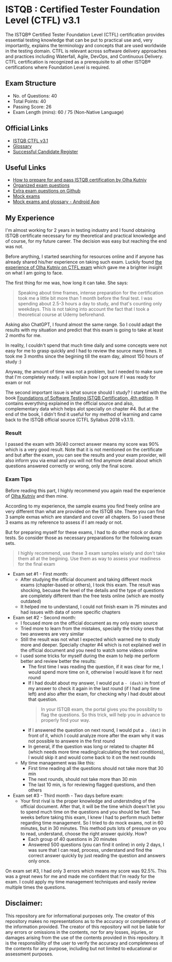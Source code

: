 # ISTQB : Certified Tester Foundation Level (CTFL) v3.1
The ISTQB® Certified Tester Foundation Level (CTFL) certification provides essential testing knowledge that can be put to practical use and, very importantly, explains the terminology and concepts that are used worldwide in the testing domain. CTFL is relevant across software delivery approaches and practices including Waterfall, Agile, DevOps, and Continuous Delivery. CTFL certification is recognized as a prerequisite to all other ISTQB® certifications where Foundation Level is required.

## Exam Structure
- No. of Questions: 40
- Total Points: 40
- Passing Score: 26
- Exam Length (mins): 60 / 75 (Non-Native Language)

## Official Links
- [ISTQB CTFL v3.1](https://www.istqb.org/certifications/certified-tester-foundation-level-v3-1)
- [Glossary](https://glossary.istqb.org/en/search/)
- [Successful Candidate Register](http://scr.istqb.org/)

## Useful Links
- [How to prepare for and pass ISTQB certification by Olha Kutniv](https://medium.com/agileinsider/how-to-prepare-for-and-pass-istqb-certification-my-experience-94b127ccfebc)
- [Organized exam questions](https://github.com/jalizadeh/ISTQB-Exam-Questions)
- [Extra exam questions on Github](https://github.com/search?o=desc&p=2&q=istqb&s=stars&type=Repositories)
- [Mock exams](https://istqb.patshala.com/tests/)
- [Mock exams and glossary - Android App](https://play.google.com/store/apps/details?id=com.lvq.learnistqb)


## My Experience
I'm almost working for 2 years in testing industry and I found obtaining ISTQB certificate necessary for my theoretical and practical knowledge and of course, for my future career. The decision was easy but reaching the end was not. 

Before anything, I started searching for resources online and if anyone has already shared his/her experience on taking such exam. Luckily found [the experience of Olha Kutniv on CTFL exam](https://medium.com/agileinsider/how-to-prepare-for-and-pass-istqb-certification-my-experience-94b127ccfebc) which gave me a brighter insight on what I am going to face. 

The first thing for me was, how long it can take. She says:

> Speaking about time frames, intense preparation for the certification took me a little bit more than 1 month before the final test. I was spending about 2.5-3 hours a day to study, and that's counting only weekdays. This is not taking into account the fact that I took a theoretical course at Udemy beforehand.

Asking also ChatGPT, I found almost the same range. So I could adapt the results with my situation and predict that this exam is going to take at least 2 months for me. 

In reality, I couldn't spend that much time daily and some concepts were not easy for me to grasp quickly and I had to review the source many times. It took me 3 months since the begining till the exam day, almost 150 hours of study :)

Anyway, the amount of time was not a problem, but I needed to make sure that I'm completely ready. I will explain how I got sure if I was ready for exam or not

The second important issue is what source should I study? I started with the book [Foundations of Software Testing ISTQB Certification, 4th edition](https://www.amazon.com/Foundations-Software-Testing-ISTQB-Certification-dp-1473764793/dp/1473764793/ref=dp_ob_title_bk). It contains everything explained in the official source and also, complementary data which helps alot specially on chapter #4. But at the end of the book, I didn't find it useful for my method of learning and came back to the ISTQB official source (CTFL Syllabus 2018 v3.1.1).


### Result
I passed the exam with 36/40 correct answer means my score was 90% which is a very good result. Note that it is not mentioned on the certificate and but after the exam, you can see the results and your exam provider, will also inform you via email and you will not find anymore detail about which questions answered correctly or wrong, only the final score.


### Exam Tips
Before reading this part, I highly recommend you again read the experience of [Olha Kutniv](https://medium.com/agileinsider/how-to-prepare-for-and-pass-istqb-certification-my-experience-94b127ccfebc) and then mine.

According to my experience, the sample exams you find freely online are very different than what are provided on the ISTQB site. There you can find 3 sample exmas which are standard and cover all chapters. So I used these 3 exams as my reference to assess if I am ready or not. 

But for preparing myself for these exams, I had to do other mock or dump tests. So consider those as necessary preparations for the following exam sets.

> I highly recommend, use these 3 exam samples wisely and don't take them all at the begining. Use them as way to assess your readiness for the final exam

- Exam set #1 - First month:
    - After studying the official document and taking different mock exams (chapter-based or others), I took this exam. The result was shocking, becuase the level of the details and the type of questions are completely different than the free tests online (which are mostly outdated)
    - It helped me to understand, I could not finish exam in 75 minutes and had issues with data of some specific chapters
- Exam set #2 - Second month:
    - I focused more on the official document as my only exam source
    - Tried more to learn from the mistakes, specially the tricky ones that two answeres are very similar
    - Still the result was not what I expected which warned me to study more and deeper. Specially chapter #4 which is not explained well in the official document and you need to watch some videos online
    - I used some tricks for myself during the exam to help me perform better and review better the results:
        - The first time I was reading the question, if it was clear for me, I would spend more time on it, otherwise I would leave it for next round
        - If I had doubt about my answer, I would put a `- (dash)` in front of my answer to check it again in the last round (if I had any time left) and also after the exam, for checking why I had doubt about that question.
            > In your ISTQB exam, the portal gives you the possiblity to flag the questions. So this trick, will help you in advance to properly find your way.
        - If I answered the question on next round, I would put a `. (dot)` in front of it, which I could analyze more after the exam why it was not possible to answere in the first round
        - In general, if the question was long or related to chapter #4 (which needs more time reading/calculating the test conditions), I would skip it and would come back to it on the next rounds
    - My time management was like this:
        - First time reading all the questions should not take more that 30 min
        - The next rounds, should not take more than 30 min
        - The last 10 min, is for reviewing flagged questions, and then others
- Exam set #3 - Third month - Two days before exam:
    - Your first rival is the proper knowledge and understnding of the official document. After that, it will be the time which doesn't let you to spend much time on the questions and you should be fast. Two weeks before taking this exam, I knew I had to perform much better regarding time management. So I tried to do mock exams, not in 60 minutes, but in 30 minutes. This method puts lots of pressure on you to read, understand, choose the right answer quickly. How?
        - Each group of 40 questions in 20 minutes
        - Answered 500 questions (you can find it online) in only 2 days, I was sure that I can read, process, understand and find the correct answer quickly by just reading the question and answers only once.
    
On exam set #3, I had only 3 errors which means my score was 92.5%. This was a great news for me and made me confident that I'm ready for the exam. I could apply my time management techniques and easily review multiple times the questions. 


## Disclaimer: 
This repository are for informational purposes only. The creator of this repository makes no representations as to the accuracy or completeness of the information provided. The creator of this repository will not be liable for any errors or omissions in the contents, nor for any losses, injuries, or damages arising from the use of the contents provided in this repository. It is the responsibility of the user to verify the accuracy and completeness of the contents for any purpose, including but not limited to educational or assessment purposes.